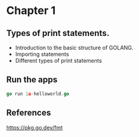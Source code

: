 # Chapter 1

## Types of print statements.

* Introduction to the basic structure of GOLANG.
* Importing statements
* Different types of print statements

## Run the apps

```go
go run 1a-helloworld.go
```

## References

https://pkg.go.dev/fmt
